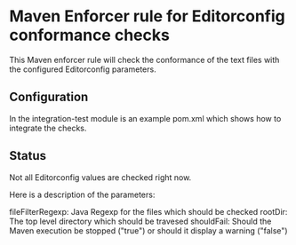 # Maven Enforcer rule for Editorconfig conformance checks

This Maven enforcer rule will check the conformance of the text files with the configured Editorconfig parameters.

## Configuration
In the integration-test module is an example pom.xml which shows how to integrate the checks.

## Status
Not all Editorconfig values are checked right now.

Here is a description of the parameters:

fileFilterRegexp: Java Regexp for the files which should be checked
rootDir: The top level directory which should be travesed
shouldFail: Should the Maven execution be stopped ("true") or should it display a warning ("false")


